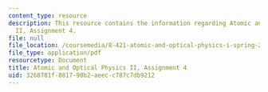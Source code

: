 ```yaml
---
content_type: resource
description: This resource contains the information regarding Atomic and Optical Physics
  II, Assignment 4.
file: null
file_location: /coursemedia/8-421-atomic-and-optical-physics-i-spring-2014/3268781f881798b2aeecc787c7db9212_MIT8_421S14_homeWork4.pdf
file_type: application/pdf
resourcetype: Document
title: Atomic and Optical Physics II, Assignment 4
uid: 3268781f-8817-98b2-aeec-c787c7db9212
---
```


